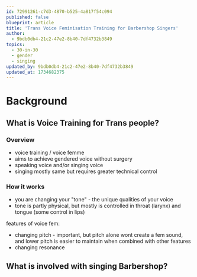 ```yaml
---
id: 72991261-c7d3-4870-b525-4a817f54c094
published: false
blueprint: article
title: 'Trans Voice Feminisation Training for Barbershop Singers'
author:
  - 9bdb0db4-21c2-47e2-8b40-7df4732b3849
topics:
  - 30-in-30
  - gender
  - singing
updated_by: 9bdb0db4-21c2-47e2-8b40-7df4732b3849
updated_at: 1734682375
---
```

# Background
## What is Voice Training for Trans people?
### Overview
- voice training / voice femme
- aims to achieve gendered voice without surgery
- speaking voice and/or singing voice
- singing mostly same but requires greater technical control

### How it works
- you are changing your "tone" - the unique qualities of your voice
- tone is partly physical, but mostly is controlled in throat (larynx) and tongue (some control in lips)

features of voice fem:
- changing pitch - important, but pitch alone wont create a fem sound, and lower pitch is easier to maintain when combined with other features
- changing resonance

## What is involved with singing Barbershop?